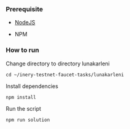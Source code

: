 ### Prerequisite

- [NodeJS](https://nodejs.org/en/)

- NPM



### How to run

Change directory to directory lunakarleni

```shell
cd ~/inery-testnet-faucet-tasks/lunakarleni
```


Install dependencies

```shell
npm install
```



Run the script

```
npm run solution
```
